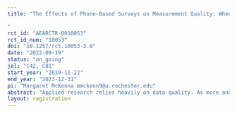 ```yaml
---
title: "The Effects of Phone-Based Surveys on Measurement Quality: When and Why Does Modality Matter?
"
rct_id: "AEARCTR-0010053"
rct_id_num: "10053"
doi: "10.1257/rct.10053-3.0"
date: "2022-09-19"
status: "on_going"
jel: "C42, C81"
start_year: "2019-11-22"
end_year: "2023-12-31"
pi: "Margaret McKenna mmckenn9@u.rochester.edu"
abstract: "Applied research relies heavily on data quality. As more and more researchers collect their own data through surveys, how to ensure data quality is a central issue for survey data. In this project, we plan to study the impact of survey modality on data quality. Specifically, we introduce three treatments in a field experiment on a set of 900 micro-entrepreneurs in Uganda: 1) whether to conduct the survey in person or over the phone, 2) whether to fix enumerator-respondent pairings across survey rounds, and 3) whether to include a trust-building activity prior to the survey. We also cross-cut the three treatments, which can help us understand how these treatments interplay with each other. We will assess how measurement varies for 1) simple, objective questions, 2) complex, objective questions, 3) subjective, sensitive questions, and 4) subjective, non-sensitive questions. We also measure and bound experimenter demand effects (EDE) by telling respondents the results we expect in a donation allocation task. We plan to study how EDE vary with each of our treatments."
layout: registration
---
```


